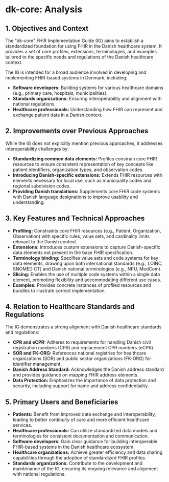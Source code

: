 # dk-core: Analysis

## 1. Objectives and Context

The "dk-core" FHIR Implementation Guide (IG) aims to establish a standardized foundation for using FHIR in the Danish healthcare system. It provides a set of core profiles, extensions, terminologies, and examples tailored to the specific needs and regulations of the Danish healthcare context.

The IG is intended for a broad audience involved in developing and implementing FHIR-based systems in Denmark, including:

- **Software developers:** Building systems for various healthcare domains (e.g., primary care, hospitals, municipalities).
- **Standards organizations:** Ensuring interoperability and alignment with national regulations.
- **Healthcare professionals:** Understanding how FHIR can represent and exchange patient data in a Danish context.

## 2. Improvements over Previous Approaches

While the IG does not explicitly mention previous approaches, it addresses interoperability challenges by:

- **Standardizing common data elements:** Profiles constrain core FHIR resources to ensure consistent representation of key concepts like patient identifiers, organization types, and observation codes.
- **Introducing Danish-specific extensions:** Extends FHIR resources with elements necessary for local use, such as municipality codes and regional subdivision codes.
- **Providing Danish translations:** Supplements core FHIR code systems with Danish language designations to improve usability and understanding.

## 3. Key Features and Technical Approaches

- **Profiling:** Constraints core FHIR resources (e.g., Patient, Organization, Observation) with specific rules, value sets, and cardinality limits relevant to the Danish context.
- **Extensions:** Introduces custom extensions to capture Danish-specific data elements not present in the base FHIR specification.
- **Terminology binding:** Specifies value sets and code systems for key data elements, drawing upon both international standards (e.g., LOINC, SNOMED CT) and Danish national terminologies (e.g., NPU, MedCom).
- **Slicing:** Enables the use of multiple code systems within a single data element, promoting flexibility and accommodating different use cases.
- **Examples:** Provides concrete instances of profiled resources and bundles to illustrate correct implementation.

## 4. Relation to Healthcare Standards and Regulations

The IG demonstrates a strong alignment with Danish healthcare standards and regulations:

- **CPR and eCPR:** Adheres to requirements for handling Danish civil registration numbers (CPR) and replacement CPR numbers (eCPR).
- **SOR and FK-ORG:** References national registries for healthcare organizations (SOR) and public sector organizations (FK-ORG) for identifier management.
- **Danish Address Standard:** Acknowledges the Danish address standard and provides guidance on mapping FHIR address elements.
- **Data Protection:** Emphasizes the importance of data protection and security, including support for name and address confidentiality.

## 5. Primary Users and Beneficiaries

- **Patients:** Benefit from improved data exchange and interoperability, leading to better continuity of care and more efficient healthcare services.
- **Healthcare professionals:** Can utilize standardized data models and terminologies for consistent documentation and communication.
- **Software developers:** Gain clear guidance for building interoperable FHIR-based systems in the Danish healthcare ecosystem.
- **Healthcare organizations:** Achieve greater efficiency and data sharing capabilities through the adoption of standardized FHIR profiles.
- **Standards organizations:** Contribute to the development and maintenance of the IG, ensuring its ongoing relevance and alignment with national regulations. 
